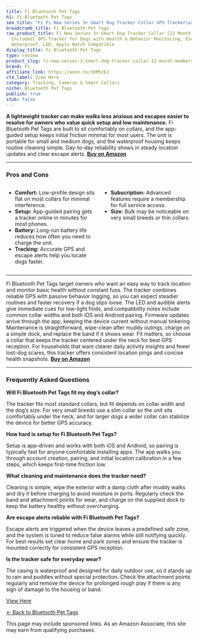 ```yaml
---
title: Fi Bluetooth Pet Tags
h1: Fi Bluetooth Pet Tags
seo_title: "Fi Fi New Series 3+ Smart Dog Tracker Collar GPS Tracker\u2026"
breadcrumb_title: Fi Bluetooth Pet Tags
raw_product_title: Fi New Series 3+ Smart Dog Tracker Collar [12 Month Membership
  Included] GPS Tracker for Dogs with Health & Behavior Monitoring, Escape Alerts,
  Waterproof, LED, Apple Watch Compatible
display_title: Fi Bluetooth Pet Tags
type: review
product_slug: fi-new-series-3-smart-dog-tracker-collar-12-month-membership-included-g-78e9a1fc
brand: Fi
affiliate_link: https://amzn.to/3VM5zEJ
cta_label: View Here
category: Tracking, Cameras & Smart Collars
niche: Bluetooth Pet Tags
publish: true
stub: false
---
```


<div id="intro" class="full-width">
  <p><strong>A lightweight tracker can make walks less anxious and escapes easier to resolve for owners who value quick setup and low maintenance.</strong> Fi Bluetooth Pet Tags are built to sit comfortably on collars, and the app-guided setup keeps initial friction minimal for most users. The unit is portable for small and medium dogs, and the waterproof housing keeps routine cleaning simple. Day-to-day reliability shows in steady location updates and clear escape alerts. <a href="https://amzn.to/3VM5zEJ" rel="nofollow sponsored noopener" target="_blank"><strong>Buy on Amazon</strong></a></p>
</div>

<hr />
<h3 id="pros-cons">Pros and Cons</h3>
<div class="pc-grid" style="display:grid;grid-template-columns:1fr 1fr;gap:16px;">
  <ul>
    <li><strong>Comfort:</strong> Low-profile design sits flat on most collars for minimal interference.</li>
    <li><strong>Setup:</strong> App-guided pairing gets a tracker online in minutes for most phones.</li>
    <li><strong>Battery:</strong> Long-run battery life reduces how often you need to charge the unit.</li>
    <li><strong>Tracking:</strong> Accurate GPS and escape alerts help you locate dogs faster.</li>
  </ul>
  <ul>
    <li><strong>Subscription:</strong> Advanced features require a membership for full service access.</li>
    <li><strong>Size:</strong> Bulk may be noticeable on very small breeds or thin collars.</li>
  </ul>
</div>
<hr />

<div class="full-width">
  <p>Fi Bluetooth Pet Tags target owners who want an easy way to track location and monitor basic health without constant fuss. The tracker combines reliable GPS with passive behavior logging, so you can expect steadier routines and faster recovery if a dog slips loose. The LED and audible alerts give immediate cues for low-light finds, and compatibility notes include common collar widths and both iOS and Android pairing. Firmware updates arrive through the app, keeping the device current without manual tinkering. Maintenance is straightforward, wipe-clean after muddy outings, charge on a simple dock, and replace the band if it shows wear. Fit matters, so choose a collar that keeps the tracker centered under the neck for best GPS reception. For households that want clearer daily activity insights and fewer lost-dog scares, this tracker offers consistent location pings and concise health snapshots. <a href="https://amzn.to/3VM5zEJ" rel="nofollow sponsored noopener" target="_blank"><strong>Buy on Amazon</strong></a></p>
</div>

<hr />
<h3 id="faqs">Frequently Asked Questions</h3>

<p><strong>Will Fi Bluetooth Pet Tags fit my dog’s collar?</strong></p>
<p>The tracker fits most standard collars, but fit depends on collar width and the dog’s size. For very small breeds use a slim collar so the unit sits comfortably under the neck, and for larger dogs a wider collar can stabilize the device for better GPS accuracy.</p>

<p><strong>How hard is setup for Fi Bluetooth Pet Tags?</strong></p>
<p>Setup is app-driven and works with both iOS and Android, so pairing is typically fast for anyone comfortable installing apps. The app walks you through account creation, pairing, and initial location calibration in a few steps, which keeps first-time friction low.</p>

<p><strong>What cleaning and maintenance does the tracker need?</strong></p>
<p>Cleaning is simple, wipe the exterior with a damp cloth after muddy walks and dry it before charging to avoid moisture in ports. Regularly check the band and attachment points for wear, and charge on the supplied dock to keep the battery healthy without overcharging.</p>

<p><strong>Are escape alerts reliable with Fi Bluetooth Pet Tags?</strong></p>
<p>Escape alerts are triggered when the device leaves a predefined safe zone, and the system is tuned to reduce false alarms while still notifying quickly. For best results set clear home and park zones and ensure the tracker is mounted correctly for consistent GPS reception.</p>

<p><strong>Is the tracker safe for everyday wear?</strong></p>
<p>The casing is waterproof and designed for daily outdoor use, so it stands up to rain and puddles without special protection. Check the attachment points regularly and remove the device for prolonged rough play if there is any sign of damage to the housing or band.</p>
<p><a class="btn" href="https://amzn.to/3VM5zEJ" target="_blank" rel="nofollow sponsored noopener">View Here</a></p>
<p><a href="/roundups/tracking-cameras-smart-collars/bluetooth-pet-tags/">← Back to Bluetooth Pet Tags</a></p>
<aside class="disclosure">This page may include sponsored links. As an Amazon Associate, this site may earn from qualifying purchases.</aside>
